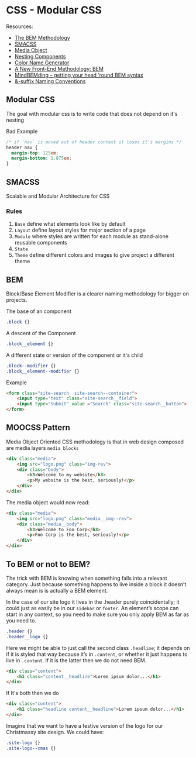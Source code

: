 # CSS - Modular CSS

Resources:
- [The BEM Methodology](http://bem.info/method/)
- [SMACSS](https://smacss.com)
- [Media Object](http://www.stubbornella.org/content/2010/06/25/the-media-object-saves-hundreds-of-lines-of-code/)
- [Nesting Components](http://simurai.com/blog/2015/05/11/nesting-components/)
- [Color Name Generator](http://chir.ag/projects/name-that-color/#6195ED "chir.ag ")
- [A New Front-End Methodology: BEM](http://www.smashingmagazine.com/2012/04/16/a-new-front-end-methodology-bem/)
- [MindBEMding – getting your head ’round BEM syntax](http://csswizardry.com/2013/01/mindbemding-getting-your-head-round-bem-syntax/)
- [&-suffix Naming Conventions](http://teamtreehouse.com/library/advanced-sass/advanced-variables-mixins-functions-and-placeholders/suffix-naming-conventions)

## Modular CSS
The goal with modular css is to write code that does not depend on it's nesting

Bad Example
```css
/* if `nav` is moved out of header context it loses it's margins */
header nav {
  margin-top: 125em;
  margin-bottom: 1.875em;
}
```

## SMACSS
Scalable and Modular Architecture for CSS

### Rules
1. `Base` define what elements look like by default
2. `Layout` define layout styles for major section of a page
3. `Module` where styles are written for each module as stand-alone reusable components
4. `State`
5. `Theme` define different colors and images to give project a different theme

## BEM
Block/Base Element Modifier is a clearer naming methodology for bigger on projects.

The base of an component
```css
.block {}
```

A descent of the Component
```css
.block__element {}
```

A different state or version of the component or it's child
```scss
.block--modifier {}
.block__element--modifier {}
```

Example
```html
<form class="site-search  site-search--container">
    <input type="text" class="site-search__field">
    <input type="Submit" value ="Search" class="site-search__button">
</form>
```

## MOOCSS Pattern
Media Object Oriented CSS methodology is that in web design composed are media layers `media blocks`

```html
<div class="media">
    <img src="logo.png" class="img-rev">
    <div class="body">
        <h3>Welcome to my website</h3>
        <p>My website is the best, seriously!</p>
    </div>
</div>
```

The media object would now read:
```html
<div class="media">
    <img src="logo.png" class="media__img--rev">
    <div class="media__body">
        <h3>Welcome to Foo Corp</h3>
        <p>Foo Corp is the best, seriously!</p>
    </div>
</div>
```

## To BEM or not to BEM?
The trick with BEM is knowing when something falls into a relevant category. Just because something happens to live inside a block it doesn’t always mean is is actually a BEM element.

In the case of our site logo it lives in the .header purely coincidentally; it could just as easily be in our `sidebar` or `footer`. An element’s scope can start in any context, so you need to make sure you only apply BEM as far as you need to.
```css
.header {}
.header__logo {}
```

Here we might be able to just call the second class `.headline`; it depends on if it is styled that way because it’s in `.content`, or whether it just happens to live in `.content`. If it is the latter then we do not need BEM.
```html
<div class="content">
    <h1 class="content__headline">Lorem ipsum dolor...</h1>
</div>
```

If It's both then we do
```html
<div class="content">
    <h1 class="headline content__headline">Lorem ipsum dolor...</h1>
</div>
```

Imagine that we want to have a festive version of the logo for our Christmassy site design. We could have:
```css
.site-logo {}
.site-logo--xmas {}
```
